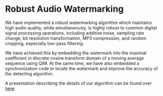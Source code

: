 # Robust Audio Watermarking

We have implemented a robust watermarking algorithm which maintains high audio quality, while simultaneously, is highly robust to common digital signal
processing operations, including additive noise, sampling rate change, bit resolution
transformation, MP3 compression, and random cropping, especially low-pass filtering. 

We have achieved this by embedding the watermark into the maximal coefficient in discrete cosine transform domain of a moving average sequence using QIM. At the same time, we have also embedded a 
synchronization code to locate the
watermark and improve the accuracy of the detecting algorithm.

A presentation describing the details of our algorithm can be found over [here][1].

[1]: https://arunabh98.github.io/reports/audio_watermarking.pdf
